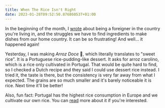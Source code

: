 ```yaml
---
title: When The Rice Isn't Right
date: 2023-01-28T09:52:50.876860537+01:00
---
```


In the beginning of the month, I [wrote](/2023/01/06/when-you-dont-know-the-ingredients) about being a foreigner in the country you're living in, and the struggles we have to find ingredients to make dishes from our home country. It can be so frustrating! And well... it happened again!

Yesterday, I was making _Arroz Doce_ 🍚, which literally translates to "sweet rice". It is a Portuguese rice-pudding-like dessert. It asks for arroz carolino, which is a rice only cultivated in Portugal. That would be quite hard to find, so I checked a Dutch recipe and they said I could use dessert rice instead. I tried it, the taste is there, but the consistency is very far away from what I expected. The grains are so much smaller and it's barely noticeable it is rice. Next time it'll be better!

Also, fun fact: Portugal has the highest rice consumption in Europe and we cultivate our own rice. You can [read](https://catavino.net/portuguese-rice-arroz-carolino/) more about it if you're interested.
